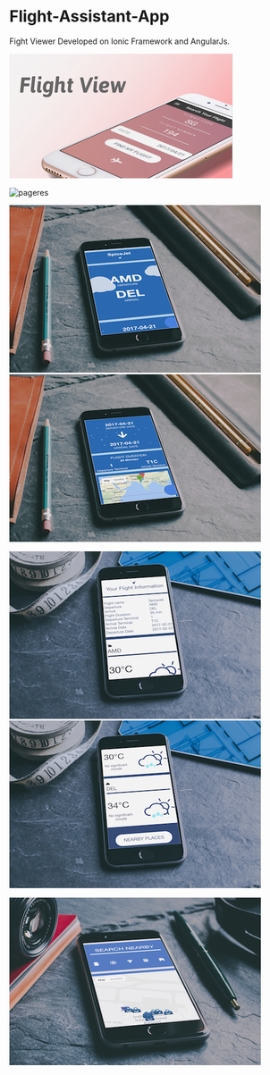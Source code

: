 # Flight-Assistant-App

Fight Viewer 
Developed on Ionic Framework and AngularJs.


![pageres](screenshots/cover.png "Main")


![pageres](screenshots/login.png "login")


![alt text](screenshots/details1.jpg "Main")![alt text](screenshots/details2.jpg "Main")


![alt text](screenshots/info1.jpg "Main")![alt text](screenshots/info2.jpg "Main")

![alt text](screenshots/nearby.jpg "nearby")


